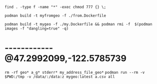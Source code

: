 `find . -type f -name "*" -exec chmod 777 {} \;`

`podman build -t myfromgeo -f ./from.Dockerfile`

<!-- `podman build -t mygeo -f ./my.Dockerfile`
`podman rmi -f  $(podman  images -f "dangling=true" -q)` -->

`podman build -t mygeo -f ./my.Dockerfile && podman rmi -f  $(podman  images -f "dangling=true" -q)`

# ------------ @47.2992099,-122.5785739

`rm -rf geo* a_g* stderr* my_address_file_geo*`
`podman run --rm -v $PWD:/tmp -v /data/:/data:z mygeo:latest a.csv all`